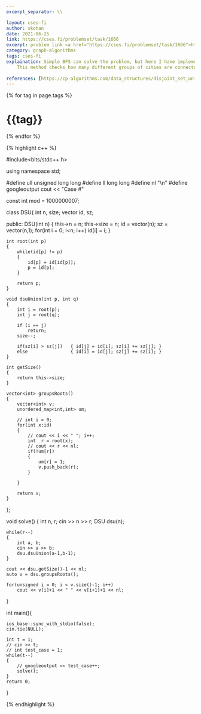 ```yaml
---
excerpt_separator: \\

layout: cses-fi
author: skohan
date: 2021-06-25
link: https://cses.fi/problemset/task/1666
excerpt: problem link <a href="https://cses.fi/problemset/task/1666">https://cses.fi/problemset/task/1666</a>
category: graph-algorithms
tags: cses-fi
explaination: Simple BFS can solve the problem, but here I have implemented `disjoint union set` (union find and union)
    This method checks how many different groups of cities are connected. And then connects ( prints ) any one of the city from a group and connects it to next group till all groups are conncected.
    
references: [https://cp-algorithms.com/data_structures/disjoint_set_union.html]
---
```


{% for tag in page.tags %}
# {{tag}}
{% endfor %}

{% highlight c++ %}

#include<bits/stdc++.h>
 
using namespace std;
 
#define ull unsigned long long
#define ll long long
#define nl "\n"
#define googleoutput cout << "Case #"
 
const int mod = 1000000007;
 
class DSU{
    int n, size;
    vector<int> id, sz;
 
public:
    DSU(int n)
    {
        this->n = n;
        this->size = n;
        id = vector<int>(n);
        sz = vector<int>(n,1);
        for(int i = 0; i<n; i++)
            id[i] = i;
    }
 
    int root(int p)
    {
        while(id[p] != p)
        {
            id[p] = id[id[p]];
            p = id[p];
        }
 
        return p;
    }
 
    void dsuUnion(int p, int q)
    {
        int i = root(p);
        int j = root(q);
 
        if (i == j)
            return;
        size--;
 
        if(sz[i] > sz[j])   { id[j] = id[i]; sz[i] += sz[j]; }
        else                { id[i] = id[j]; sz[j] += sz[i]; }
    }
 
    int getSize()
    {
        return this->size;
    }
 
    vector<int> groupsRoots()
    {
        vector<int> v;
        unordered_map<int,int> um;
 
        // int i = 0;
        for(int x:id)
        {
            // cout << i << " "; i++;
            int  r = root(x);
            // cout << r << nl;
            if(!um[r])
            {
                um[r] = 1;
                v.push_back(r);
            }
 
        }
 
        return v;
    }
 
 
};
 
void solve()
{
    int n, r;
    cin >> n >> r;
    DSU dsu(n);
 
    while(r--)
    {
        int a, b;
        cin >> a >> b;
        dsu.dsuUnion(a-1,b-1);
    }
 
    cout << dsu.getSize()-1 << nl;
    auto v = dsu.groupsRoots();
 
    for(unsigned i = 0; i < v.size()-1; i++)
        cout << v[i]+1 << " " << v[i+1]+1 << nl;
 
}
 
int main(){
 
    ios_base::sync_with_stdio(false);
    cin.tie(NULL);
 
    int t = 1;
    // cin >> t; 
    // int test_case = 1;
    while(t--)
    {
        // googleoutput << test_case++;
        solve();
    }
    return 0;
}


{% endhighlight %}




